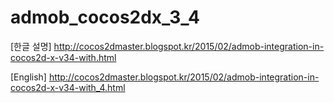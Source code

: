 # admob_cocos2dx_3_4

[한글 설명]
http://cocos2dmaster.blogspot.kr/2015/02/admob-integration-in-cocos2d-x-v34-with.html

[English]
http://cocos2dmaster.blogspot.kr/2015/02/admob-integration-in-cocos2d-x-v34-with_4.html


